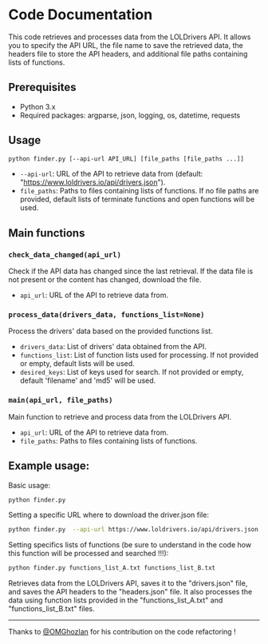 # Code Documentation

This code retrieves and processes data from the LOLDrivers API. It allows you to specify the API URL, the file name to save the retrieved data, the headers file to store the API headers, and additional file paths containing lists of functions.

## Prerequisites

- Python 3.x
- Required packages: argparse, json, logging, os, datetime, requests

## Usage

```bash
python finder.py [--api-url API_URL] [file_paths [file_paths ...]]
```

- `--api-url`: URL of the API to retrieve data from (default: "https://www.loldrivers.io/api/drivers.json").
- `file_paths`: Paths to files containing lists of functions. If no file paths are provided, default lists of terminate functions and open functions will be used.

## Main functions

### `check_data_changed(api_url)`
Check if the API data has changed since the last retrieval. If the data file is not present or the content has changed, download the file.

- `api_url`: URL of the API to retrieve data from.

### `process_data(drivers_data, functions_list=None)`
Process the drivers' data based on the provided functions list.

- `drivers_data`: List of drivers' data obtained from the API.
- `functions_list`: List of function lists used for processing. If not provided or empty, default lists will be used.
- `desired_keys`: List of keys used for search. If not provided or empty, default 'filename' and 'md5' will be used.

### `main(api_url, file_paths)`
Main function to retrieve and process data from the LOLDrivers API.

- `api_url`: URL of the API to retrieve data from.
- `file_paths`: Paths to files containing lists of functions.

## Example usage:

Basic usage:

```bash
python finder.py
```

Setting a specific URL where to download the driver.json file:


```bash
python finder.py  --api-url https://www.loldrivers.io/api/drivers.json
```

Setting specifics lists of functions (be sure to understand in the code how this function will be processed and searched !!!):
```bash
python finder.py functions_list_A.txt functions_list_B.txt
```

Retrieves data from the LOLDrivers API, saves it to the "drivers.json" file, and saves the API headers to the "headers.json" file. It also processes the data using function lists provided in the "functions_list_A.txt" and "functions_list_B.txt" files.

---
Thanks to [@OMGhozlan](https://github.com/OMGhozlan) for his contribution on the code refactoring ! 

